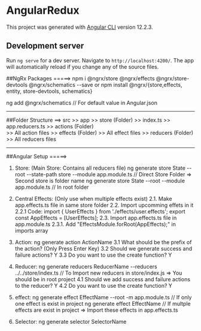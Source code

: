 # AngularRedux

This project was generated with [Angular CLI](https://github.com/angular/angular-cli) version 12.2.3.

## Development server

Run `ng serve` for a dev server. Navigate to `http://localhost:4200/`. The app will automatically reload if you change any of the source files.

##NgRx Packages =====>
npm i @ngrx/store @ngrx/effects @ngrx/store-devtools @ngrx/schematics --save
or
npm install @ngrx/{store,effects, entity, store-devtools, schematics}

ng add @ngrx/schematics                                                         // For default value in Angular.json
___________________________________________________________________________________________________________________________________________________________________


##Folder Structure ==>
src >> app >> store (Folder) 
                    >> index.ts
                    >> app.reducers.ts 
                    >> actions (Folder)        
                        >> All action files
                    >> effects (Folder) 
                        >> All effect files
                    >> reducers (Folder) 
                        >> All reducers files
___________________________________________________________________________________________________________________________________________________________________


##Angular Setup =====>
1. Store: (Main Store: Contains all reducers file)
    ng generate store State --root --state-path store --module app.module.ts        // Direct Store Folder => Second store is folder name
    ng generate store State --root --module app.module.ts                           // In root folder

2. Central Effects: (Only use when multiple effects exist)
        2.1. Make app.effects.ts file in same store folder
        2.2. Import upcomming effets in it
                2.2.1 Code:
                            import { UserEffects } from './effects/user.effects';
                            export const AppEffects = [UserEffects];
        2.3. Import app.effects.ts file in app.module.ts 
                2.3.1. Add "EffectsModule.forRoot(AppEffects);" in imports array

3. Action:
    ng generate action ActionName
        3.1 What should be the prefix of the action? (Only Press Enter Key)
        3.2 Should we generate success and failure actions? Y
        3.3 Do you want to use the create function? Y

4. Reducer:
    ng generate reducers ReducerName --reducers ../../store/index.ts                 // To Import new reducers in store/index.js => You should be in root project
        4.1 Should we add success and failure actions to the reducer? Y
        4.2 Do you want to use the create function? Y

5. effect:
    ng generate effect EffectName --root -m app.module.ts                            // If only one effect is exist in project
    ng generate effect EffectName                                                    // If multple effects are exist in project => Import these effects in app.effects.ts

6. Selector:
    ng generate selector SelectorName
